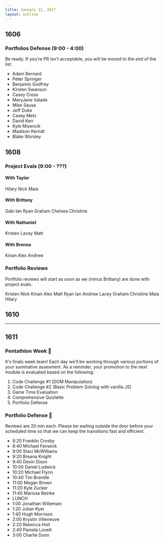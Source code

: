 ```yaml
---
title: January 12, 2017
layout: outline
---
```


## 1606

### Portfolios Defense (9:00 - 4:00)

Be ready. If you're PR isn't acceptable, you will be moved to the _end_ of the list.

- Adam Bernard
- Peter Springer
- Benjamin Godfrey
- Kirsten Swanson
- Casey Cross
- MaryJane Valade
- Mike Sausa
- Jeff Duke
- Casey Metz
- David Kerr
- Kyle Misencik
- Madison Kerndt
- Blake Worsley

## 1608

### Project Evals (9:00 - ???)

#### With Taylor
Hilary
Nick
Maia

#### With Brittany
Gabi
Ian
Ryan
Graham
Chelsea
Christine

#### With Nathaniel
Kristen
Lacey
Matt

#### With Brenna
Kinan
Alex
Andrew

### Portfolio Reviews

Portfolio reviews will start as soon as we (minus Brittany) are done with project evals.  

Kristen
Nick
Kinan
Alex
Matt
Ryan
Ian
Andrew
Lacey
Graham
Christine
Maia
Hilary

## 1610

***

## 1611

### Pentathlon Week :space_invader:
It's finals week team! Each day we'll be working through various portions of your summative assesment. As a reminder, your promotion to the next module is evaluated based on the following:

1. Code Challenge #1 (DOM Manipulation)
2. Code Challenge #2 (Basic Problem Solving with vanilla JS)
3. Game Time Evaluation
4. Comprehensive Quizlette
5. Portfolio Defense

### Portfolio Defense :muscle:
Reviews are 20 min each. Please be waiting outside the door before your scheduled time so that we can keep the transitions fast and efficient.

- 8:20 Franklin Crosby
- 8:40 Michael Fenwick
- 9:00 Staci McWilliams
- 9:20 Breana Knight
- 9:40 Devin Dixon
- 10:00 Daniel Ludwick
- 10:20 Michael Flynn
- 10:40 Tim Brandle
- 11:00 Megan Brown
- 11:20 Kyle Zucker
- 11:40 Marissa Reinke
- LUNCH
- 1:00 Jonathan Willemain
- 1:20 Julian Kyer
- 1:40 Hugh Morrison
- 2:00 Krystin Villeneuve
- 2:20 Rebecca Holt
- 2:40 Pamela Lovett
- 3:00 Charlie Dunn
